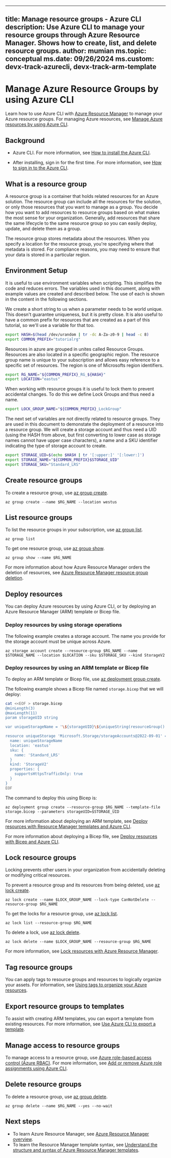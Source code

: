 <!-- Original Source from https://github.com/MicrosoftDocs/azure-docs/blob/main/articles/azure-resource-manager/management/manage-resource-groups-cli.md -->

---
title: Manage resource groups - Azure CLI
description: Use Azure CLI to manage your resource groups through Azure Resource Manager. Shows how to create, list, and delete resource groups.
author: mumian
ms.topic: conceptual
ms.date: 09/26/2024
ms.custom: devx-track-azurecli, devx-track-arm-template
---

# Manage Azure Resource Groups by using Azure CLI

Learn how to use Azure CLI with [Azure Resource Manager](overview.md) to manage your Azure resource groups. For managing Azure resources, see [Manage Azure resources by using Azure CLI](manage-resources-cli.md).

<!-- TODO: renamed from Prerequisites as the current prereqs implementaton doesn't work with this format of link. Needs fixing. -->
## Background

* Azure CLI. For more information, see [How to install the Azure CLI](/cli/azure/install-azure-cli).

* After installing, sign in for the first time. For more information, see [How to sign in to the Azure CLI](/cli/azure/get-started-with-azure-cli#how-to-sign-into-the-azure-cli).

## What is a resource group

A resource group is a container that holds related resources for an Azure solution. The resource group can include all the resources for the solution, or only those resources that you want to manage as a group. You decide how you want to add resources to resource groups based on what makes the most sense for your organization. Generally, add resources that share the same lifecycle to the same resource group so you can easily deploy, update, and delete them as a group.

The resource group stores metadata about the resources. When you specify a location for the resource group, you're specifying where that metadata is stored. For compliance reasons, you may need to ensure that your data is stored in a particular region.

## Environment Setup

It is useful to use environment variables when scripting. This simplifies the code and reduces errors. The variables used in this document, along with example values are created and described below. The use of each is shown in the content in the following sections.

We create a short string to us when a parameter needs to be world unique. This doesn't guarantee uniqueness, but it is pretty close. It is also useful to have a common prefix for resources that are created as a part of this tutorial, so we'll use a variable for that too.

```bash
export HASH=$(head /dev/urandom | tr -dc A-Za-z0-9 | head -c 8)
export COMMON_PREFIX="tutorialrg"
```

Resources in azure are grouped in unites called Resource Groups. Resources are also located in a specific geographic region. The resource group name is unique to your subscription and allows easy reference to a specific set of resources. The region is one of Microsofts region identifiers.

```bash
export RG_NAME="${COMMON_PREFIX}_RG_${HASH}"
export LOCATION="eastus"
```

When working with resource groups it is useful to lock them to prevent accidental changes. To do this we define Lock Groups and thus need a name.

```bash
export LOCK_GROUP_NAME="${COMMON_PREFIX}_LockGroup"
```

The next set of variables are not directly related to resource groups. They are used in this document to demonstate the deployment of a resource into a resource group. We will create a storage account and thus need a UID (using the HASH from above, but first converting to lower case as storage names cannot have upper case characters), a name and a SKU identifier indicating the type of storage account to create.

```bash
export STORAGE_UID=$(echo $HASH | tr '[:upper:]' '[:lower:]')
export STORAGE_NAME="${COMMON_PREFIX}$STORAGE_UID"
export STORAGE_SKU="Standard_LRS"
```

## Create resource groups

To create a resource group, use [az group create](/cli/azure/group#az-group-create).

```azurecli-interactive
az group create --name $RG_NAME --location westus
```

## List resource groups

To list the resource groups in your subscription, use [az group list](/cli/azure/group#az-group-list).

```azurecli-interactive
az group list
```

To get one resource group, use [az group show](/cli/azure/group#az-group-show).

```azurecli-interactive
az group show --name $RG_NAME
```

For more information about how Azure Resource Manager orders the deletion of resources, see [Azure Resource Manager resource group deletion](delete-resource-group.md).

## Deploy resources

You can deploy Azure resources by using Azure CLI, or by deploying an Azure Resource Manager (ARM) template or Bicep file.

### Deploy resources by using storage operations

The following example creates a storage account. The name you provide for the storage account must be unique across Azure.

```azurecli-interactive
az storage account create --resource-group $RG_NAME --name $STORAGE_NAME --location $LOCATION --sku $STORAGE_SKU --kind StorageV2
```

### Deploy resources by using an ARM template or Bicep file

To deploy an ARM template or Bicep file, use [az deployment group create](/cli/azure/deployment/group#az-deployment-group-create).

The following example shows a Bicep file named `storage.bicep` that we will deploy:

```bash
cat <<EOF > storage.bicep
@minLength(3)
@maxLength(11)
param storageUID string

var uniqueStorageName = '\${storageUID}\${uniqueString(resourceGroup().id)}'

resource uniqueStorage 'Microsoft.Storage/storageAccounts@2022-09-01' = {
  name: uniqueStorageName
  location: 'eastus'
  sku: {
    name: 'Standard_LRS'
  }
  kind: 'StorageV2'
  properties: {
    supportsHttpsTrafficOnly: true
  }
}
EOF
```

The command to deploy this using Bicep is:

```azurecli-interactive
az deployment group create --resource-group $RG_NAME --template-file storage.bicep --parameters storageUID=$STORAGE_UID
```

For more information about deploying an ARM template, see [Deploy resources with Resource Manager templates and Azure CLI](../templates/deploy-cli.md).

For more information about deploying a Bicep file, see [Deploy resources with Bicep and Azure CLI](../bicep/deploy-cli.md).

## Lock resource groups

Locking prevents other users in your organization from accidentally deleting or modifying critical resources.

To prevent a resource group and its resources from being deleted, use [az lock create](/cli/azure/lock#az-lock-create).

```azurecli-interactive
az lock create --name $LOCK_GROUP_NAME --lock-type CanNotDelete --resource-group $RG_NAME
```

To get the locks for a resource group, use [az lock list](/cli/azure/lock#az-lock-list).

```azurecli-interactive
az lock list --resource-group $RG_NAME
```

To delete a lock, use [az lock delete](/cli/azure/lock#az-lock-delete).

```azurecli-interactive
az lock delete --name $LOCK_GROUP_NAME --resource-group $RG_NAME
```

For more information, see [Lock resources with Azure Resource Manager](lock-resources.md).

## Tag resource groups

You can apply tags to resource groups and resources to logically organize your assets. For information, see [Using tags to organize your Azure resources](tag-resources-cli.md).

## Export resource groups to templates

To assist with creating ARM templates, you can export a template from existing resources. For more information, see [Use Azure CLI to export a template](../templates/export-template-cli.md).

## Manage access to resource groups

To manage access to a resource group, use [Azure role-based access control (Azure RBAC)](../../role-based-access-control/overview.md). For more information, see [Add or remove Azure role assignments using Azure CLI](../../role-based-access-control/role-assignments-cli.md).

## Delete resource groups

To delete a resource group, use [az group delete](/cli/azure/group#az-group-delete).

```azurecli-interactive
az group delete --name $RG_NAME --yes --no-wait
```

## Next steps

* To learn Azure Resource Manager, see [Azure Resource Manager overview](overview.md).
* To learn the Resource Manager template syntax, see [Understand the structure and syntax of Azure Resource Manager templates](../templates/syntax.md).